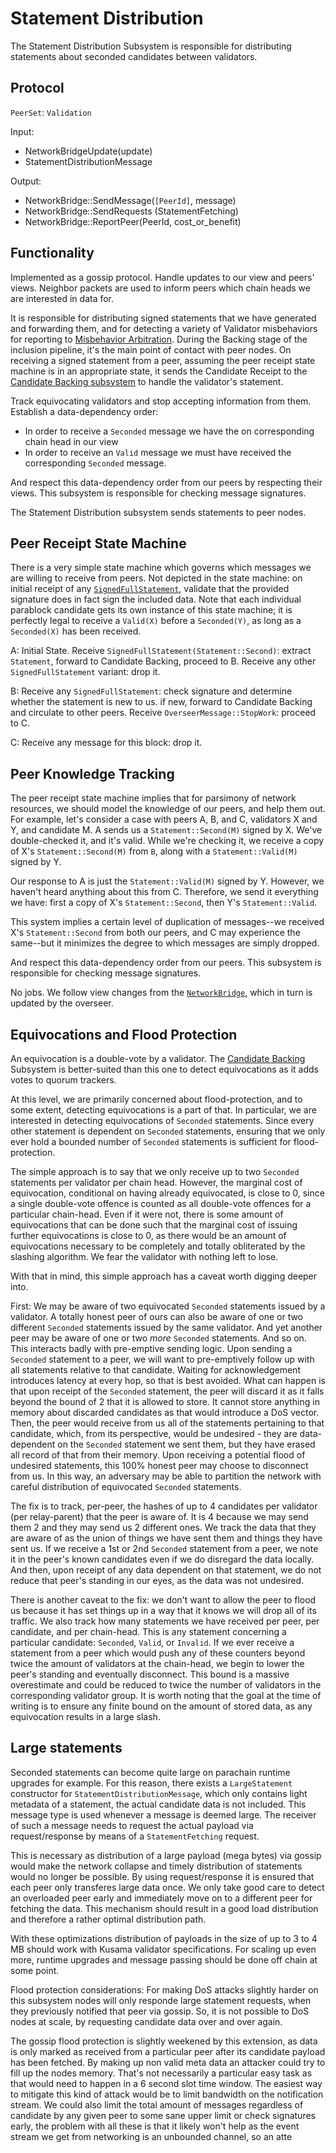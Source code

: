 # Statement Distribution

The Statement Distribution Subsystem is responsible for distributing statements about seconded candidates between validators.

## Protocol

`PeerSet`: `Validation`

Input:

- NetworkBridgeUpdate(update)
- StatementDistributionMessage

Output:

- NetworkBridge::SendMessage(`[PeerId]`, message)
- NetworkBridge::SendRequests (StatementFetching)
- NetworkBridge::ReportPeer(PeerId, cost_or_benefit)

## Functionality

Implemented as a gossip protocol. Handle updates to our view and peers' views. Neighbor packets are used to inform peers which chain heads we are interested in data for.

It is responsible for distributing signed statements that we have generated and forwarding them, and for detecting a variety of Validator misbehaviors for reporting to [Misbehavior Arbitration](../utility/misbehavior-arbitration.md). During the Backing stage of the inclusion pipeline, it's the main point of contact with peer nodes. On receiving a signed statement from a peer, assuming the peer receipt state machine is in an appropriate state, it sends the Candidate Receipt to the [Candidate Backing subsystem](candidate-backing.md) to handle the validator's statement.

Track equivocating validators and stop accepting information from them. Establish a data-dependency order:

- In order to receive a `Seconded` message we have the on corresponding chain head in our view
- In order to receive an `Valid` message we must have received the corresponding `Seconded` message.

And respect this data-dependency order from our peers by respecting their views. This subsystem is responsible for checking message signatures.

The Statement Distribution subsystem sends statements to peer nodes.

## Peer Receipt State Machine

There is a very simple state machine which governs which messages we are willing to receive from peers. Not depicted in the state machine: on initial receipt of any [`SignedFullStatement`](../../types/backing.md#signed-statement-type), validate that the provided signature does in fact sign the included data. Note that each individual parablock candidate gets its own instance of this state machine; it is perfectly legal to receive a `Valid(X)` before a `Seconded(Y)`, as long as a `Seconded(X)` has been received.

A: Initial State. Receive `SignedFullStatement(Statement::Second)`: extract `Statement`, forward to Candidate Backing, proceed to B. Receive any other `SignedFullStatement` variant: drop it.

B: Receive any `SignedFullStatement`: check signature and determine whether the statement is new to us. if new, forward to Candidate Backing and circulate to other peers. Receive `OverseerMessage::StopWork`: proceed to C.

C: Receive any message for this block: drop it.

## Peer Knowledge Tracking

The peer receipt state machine implies that for parsimony of network resources, we should model the knowledge of our peers, and help them out. For example, let's consider a case with peers A, B, and C, validators X and Y, and candidate M. A sends us a `Statement::Second(M)` signed by X. We've double-checked it, and it's valid. While we're checking it, we receive a copy of X's `Statement::Second(M)` from `B`, along with a `Statement::Valid(M)` signed by Y.

Our response to A is just the `Statement::Valid(M)` signed by Y. However, we haven't heard anything about this from C. Therefore, we send it everything we have: first a copy of X's `Statement::Second`, then Y's `Statement::Valid`.

This system implies a certain level of duplication of messages--we received X's `Statement::Second` from both our peers, and C may experience the same--but it minimizes the degree to which messages are simply dropped.

And respect this data-dependency order from our peers. This subsystem is responsible for checking message signatures.

No jobs. We follow view changes from the [`NetworkBridge`](../utility/network-bridge.md), which in turn is updated by the overseer.

## Equivocations and Flood Protection

An equivocation is a double-vote by a validator. The [Candidate Backing](candidate-backing.md) Subsystem is better-suited than this one to detect equivocations as it adds votes to quorum trackers.

At this level, we are primarily concerned about flood-protection, and to some extent, detecting equivocations is a part of that. In particular, we are interested in detecting equivocations of `Seconded` statements. Since every other statement is dependent on `Seconded` statements, ensuring that we only ever hold a bounded number of `Seconded` statements is sufficient for flood-protection.

The simple approach is to say that we only receive up to two `Seconded` statements per validator per chain head. However, the marginal cost of equivocation, conditional on having already equivocated, is close to 0, since a single double-vote offence is counted as all double-vote offences for a particular chain-head. Even if it were not, there is some amount of equivocations that can be done such that the marginal cost of issuing further equivocations is close to 0, as there would be an amount of equivocations necessary to be completely and totally obliterated by the slashing algorithm. We fear the validator with nothing left to lose.

With that in mind, this simple approach has a caveat worth digging deeper into.

First: We may be aware of two equivocated `Seconded` statements issued by a validator. A totally honest peer of ours can also be aware of one or two different `Seconded` statements issued by the same validator. And yet another peer may be aware of one or two _more_ `Seconded` statements. And so on. This interacts badly with pre-emptive sending logic. Upon sending a `Seconded` statement to a peer, we will want to pre-emptively follow up with all statements relative to that candidate. Waiting for acknowledgement introduces latency at every hop, so that is best avoided. What can happen is that upon receipt of the `Seconded` statement, the peer will discard it as it falls beyond the bound of 2 that it is allowed to store. It cannot store anything in memory about discarded candidates as that would introduce a DoS vector. Then, the peer would receive from us all of the statements pertaining to that candidate, which, from its perspective, would be undesired - they are data-dependent on the `Seconded` statement we sent them, but they have erased all record of that from their memory. Upon receiving a potential flood of undesired statements, this 100% honest peer may choose to disconnect from us. In this way, an adversary may be able to partition the network with careful distribution of equivocated `Seconded` statements.

The fix is to track, per-peer, the hashes of up to 4 candidates per validator (per relay-parent) that the peer is aware of. It is 4 because we may send them 2 and they may send us 2 different ones. We track the data that they are aware of as the union of things we have sent them and things they have sent us. If we receive a 1st or 2nd `Seconded` statement from a peer, we note it in the peer's known candidates even if we do disregard the data locally. And then, upon receipt of any data dependent on that statement, we do not reduce that peer's standing in our eyes, as the data was not undesired.

There is another caveat to the fix: we don't want to allow the peer to flood us because it has set things up in a way that it knows we will drop all of its traffic.
We also track how many statements we have received per peer, per candidate, and per chain-head. This is any statement concerning a particular candidate: `Seconded`, `Valid`, or `Invalid`. If we ever receive a statement from a peer which would push any of these counters beyond twice the amount of validators at the chain-head, we begin to lower the peer's standing and eventually disconnect. This bound is a massive overestimate and could be reduced to twice the number of validators in the corresponding validator group. It is worth noting that the goal at the time of writing is to ensure any finite bound on the amount of stored data, as any equivocation results in a large slash.

## Large statements

Seconded statements can become quite large on parachain runtime upgrades for
example. For this reason, there exists a `LargeStatement` constructor for
`StatementDistributionMessage`, which only contains light metadata of a
statement, the actual candidate data is not included. This message type is used
whenever a message is deemed large. The receiver of such a message needs to
request the actual payload via request/response by means of a
`StatementFetching` request.

This is necessary as distribution of a large payload (mega bytes) via gossip
would make the network collapse and timely distribution of statements would no
longer be possible. By using request/response it is ensured that each peer only
transferes large data once. We only take good care to detect an overloaded
peer early and immediately move on to a different peer for fetching the data.
This mechanism should result in a good load distribution and therefore a rather
optimal distribution path.

With these optimizations distribution of payloads in the size of up to 3 to 4
MB should work with Kusama validator specifications. For scaling up even more,
runtime upgrades and message passing should be done off chain at some point.

Flood protection considerations: For making DoS attacks slightly harder on this
subsystem nodes will only responde large statement requests, when they
previously notified that peer via gossip. So, it is not possible to DoS nodes at
scale, by requesting candidate data over and over again.

The gossip flood protection is slightly weekened by this extension, as data is
only marked as received from a particular peer after its candidate payload has
been fetched. By making up non valid meta data an attacker could try to fill up
the nodes memory. That's not necessarily a particular easy task as that would
need to happen in a 6 second slot time window. The easiest way to mitigate
this kind of attack would be to limit bandwidth on the notification stream. We
could also limit the total amount of messages regardless of candidate by any
given peer to some sane upper limit or check signatures early, the problem with
all these is that it likely won't help as the event stream we get from
networking is an unbounded channel, so an atte
